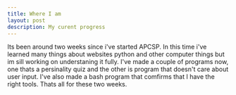 ```yaml
---
title: Where I am
layout: post
description: My curent progress
---
```


Its been around two weeks since i've started APCSP. In this time i've learned many things about websites python and other computer things but im sill working on understaning it fully. I've made a couple of programs now, one thats a persinality quiz and the other is program that doesn't care about user input. I've also made a bash program that comfirms that I have the right tools. Thats all for these two weeks.